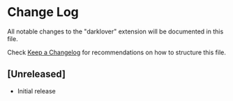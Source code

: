 # Change Log

All notable changes to the "darklover" extension will be documented in this file.

Check [Keep a Changelog](http://keepachangelog.com/) for recommendations on how to structure this file.

## [Unreleased]

- Initial release
